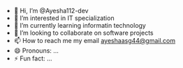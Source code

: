 - 👋 Hi, I’m @Ayesha112-dev
- 👀 I’m interested in IT specialization
- 🌱 I’m currently learning informatin technology 
- 💞️ I’m looking to collaborate on software projects
- 📫 How to reach me my email ayeshaasg44@gmail.com
- 😄 Pronouns: ...
- ⚡ Fun fact: ...

<!---
Ayesha112-dev/Ayesha112-dev is a ✨ special ✨ repository because its `README.md` (this file) appears on your GitHub profile.
You can click the Preview link to take a look at your changes.
--->
